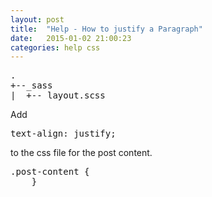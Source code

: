 ```yaml
---
layout: post
title:  "Help - How to justify a Paragraph"
date:   2015-01-02 21:00:23
categories: help css
---
```


<pre>.
+--_sass
|  +--_layout.scss
</pre>

Add 
<pre>text-align: justify;</pre>
to the css file for the post content.
<pre>.post-content {
    }</pre>
